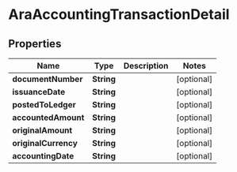 

# AraAccountingTransactionDetail


## Properties

| Name | Type | Description | Notes |
|------------ | ------------- | ------------- | -------------|
|**documentNumber** | **String** |  |  [optional] |
|**issuanceDate** | **String** |  |  [optional] |
|**postedToLedger** | **String** |  |  [optional] |
|**accountedAmount** | **String** |  |  [optional] |
|**originalAmount** | **String** |  |  [optional] |
|**originalCurrency** | **String** |  |  [optional] |
|**accountingDate** | **String** |  |  [optional] |



